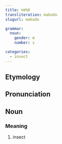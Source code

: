 ```yaml
---
title: मकोड़ो
transliteration: makodo
slugurl: makodo

grammar:
  noun:
    gender: m
    number: s

categories: 
  - insect
---
```


## Etymology

## Pronunciation

## Noun
### Meaning
1. insect